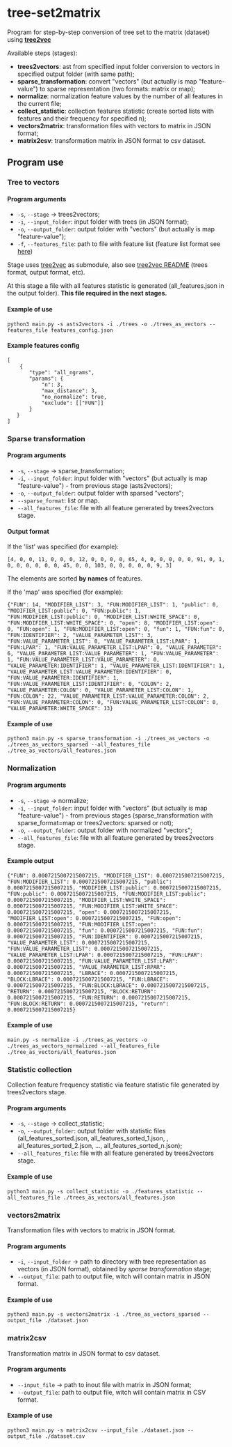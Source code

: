 # tree-set2matrix

Program for step-by-step conversion of tree set to the matrix (dataset) using [**tree2vec**](https://github.com/PetukhovVictor/tree2vec)

Available steps (stages):
- **trees2vectors**: ast from specified input folder conversion to vectors in specified output folder (with same path);
- **sparse_transformation**: convert "vectors" (but actually is map "feature-value") to sparse representation (two formats: matrix or map);
- **normalize**: normalization feature values by the number of all features in the current file;
- **collect_statistic**: collection features statistic (create sorted lists with features and their frequency for specified n);
- **vectors2matrix**: transformation files with vectors to matrix in JSON format;
- **matrix2csv**: transformation matrix in JSON format to csv dataset.

## Program use
### Tree to vectors
#### Program arguments

* `-s`, `--stage` -> trees2vectors;
* `-i`, `--input_folder`: input folder with trees (in JSON format);
* `-o`, `--output_folder`: output folder with "vectors" (but actually is map "feature-value");
* `-f`, `--features_file`: path to file with feature list (feature list format see [here](https://github.com/PetukhovVictor/tree2vec#feature-configuration))

Stage uses [tree2vec](https://github.com/PetukhovVictor/tree2vec) as submodule, also see [tree2vec README](https://github.com/PetukhovVictor/tree2vec) (trees format, output format, etc).

At this stage a file with all features statistic is generated (all_features.json in the output folder). **This file required in the next stages.**

#### Example of use
```
python3 main.py -s asts2vectors -i ./trees -o ./trees_as_vectors --features_file features_config.json
```

#### Example features config
```
[
    {
       "type": "all_ngrams",
       "params": {
           "n": 3,
           "max_distance": 3,
           "no_normalize": true,
           "exclude": [["FUN"]]
       }
   }
]
```

### Sparse transformation
#### Program arguments

* `-s`, `--stage` -> sparse_transformation;
* `-i`, `--input_folder`: input folder with "vectors" (but actually is map "feature-value") - from previous stage (asts2vectors);
* `-o`, `--output_folder`: output folder with sparsed "vectors";
* `--sparse_format`: list or map.
* `--all_features_file`: file with all feature generated by trees2vectors stage.

#### Output format

If the 'list' was specified (for example):
```
[4, 0, 0, 11, 0, 0, 0, 12, 0, 0, 0, 0, 65, 4, 0, 0, 0, 0, 0, 91, 0, 1, 0, 0, 0, 0, 0, 0, 45, 0, 0, 103, 0, 0, 0, 0, 0, 9, 3]
```
The elements are sorted **by names** of features.

If the 'map' was specified (for example):
```
{"FUN": 14, "MODIFIER_LIST": 3, "FUN:MODIFIER_LIST": 1, "public": 0, "MODIFIER_LIST:public": 0, "FUN:public": 1, "FUN:MODIFIER_LIST:public": 0, "MODIFIER_LIST:WHITE_SPACE": 0, "FUN:MODIFIER_LIST:WHITE_SPACE": 0, "open": 8, "MODIFIER_LIST:open": 0, "FUN:open": 1, "FUN:MODIFIER_LIST:open": 0, "fun": 1, "FUN:fun": 0, "FUN:IDENTIFIER": 2, "VALUE_PARAMETER_LIST": 3, "FUN:VALUE_PARAMETER_LIST": 0, "VALUE_PARAMETER_LIST:LPAR": 1, "FUN:LPAR": 1, "FUN:VALUE_PARAMETER_LIST:LPAR": 0, "VALUE_PARAMETER": 6, "VALUE_PARAMETER_LIST:VALUE_PARAMETER": 1, "FUN:VALUE_PARAMETER": 1, "FUN:VALUE_PARAMETER_LIST:VALUE_PARAMETER": 0, "VALUE_PARAMETER:IDENTIFIER": 1, "VALUE_PARAMETER_LIST:IDENTIFIER": 1, "VALUE_PARAMETER_LIST:VALUE_PARAMETER:IDENTIFIER": 0, "FUN:VALUE_PARAMETER:IDENTIFIER": 1, "FUN:VALUE_PARAMETER_LIST:IDENTIFIER": 0, "COLON": 2, "VALUE_PARAMETER:COLON": 0, "VALUE_PARAMETER_LIST:COLON": 1, "FUN:COLON": 22, "VALUE_PARAMETER_LIST:VALUE_PARAMETER:COLON": 2, "FUN:VALUE_PARAMETER:COLON": 0, "FUN:VALUE_PARAMETER_LIST:COLON": 0, "VALUE_PARAMETER:WHITE_SPACE": 13}
```

#### Example of use
```
python3 main.py -s sparse_transformation -i ./trees_as_vectors -o ./trees_as_vectors_sparsed --all_features_file ./tree_as_vectors/all_features.json
```

### Normalization
#### Program arguments

* `-s`, `--stage` -> normalize;
* `-i`, `--input_folder`: input folder with "vectors" (but actually is map "feature-value") - from previous stages (sparse_transformation with sparse_format=map or trees2vectors: sparsed or not);
* `-o`, `--output_folder`: output folder with normalized "vectors";
* `--all_features_file`: file with all feature generated by trees2vectors stage.

#### Example output

```
{"FUN": 0.0007215007215007215, "MODIFIER_LIST": 0.0007215007215007215, "FUN:MODIFIER_LIST": 0.0007215007215007215, "public": 0.0007215007215007215, "MODIFIER_LIST:public": 0.0007215007215007215, "FUN:public": 0.0007215007215007215, "FUN:MODIFIER_LIST:public": 0.0007215007215007215, "MODIFIER_LIST:WHITE_SPACE": 0.0007215007215007215, "FUN:MODIFIER_LIST:WHITE_SPACE": 0.0007215007215007215, "open": 0.0007215007215007215, "MODIFIER_LIST:open": 0.0007215007215007215, "FUN:open": 0.0007215007215007215, "FUN:MODIFIER_LIST:open": 0.0007215007215007215, "fun": 0.0007215007215007215, "FUN:fun": 0.0007215007215007215, "FUN:IDENTIFIER": 0.0007215007215007215, "VALUE_PARAMETER_LIST": 0.0007215007215007215, "FUN:VALUE_PARAMETER_LIST": 0.0007215007215007215, "VALUE_PARAMETER_LIST:LPAR": 0.0007215007215007215, "FUN:LPAR": 0.0007215007215007215, "FUN:VALUE_PARAMETER_LIST:LPAR": 0.0007215007215007215, "VALUE_PARAMETER_LIST:RPAR": 0.0007215007215007215, "LBRACE": 0.0007215007215007215, "BLOCK:LBRACE": 0.0007215007215007215, "FUN:LBRACE": 0.0007215007215007215, "FUN:BLOCK:LBRACE": 0.0007215007215007215, "RETURN": 0.0007215007215007215, "BLOCK:RETURN": 0.0007215007215007215, "FUN:RETURN": 0.0007215007215007215, "FUN:BLOCK:RETURN": 0.0007215007215007215, "return": 0.0007215007215007215}
```

#### Example of use
```
main.py -s normalize -i ./trees_as_vectors -o ./trees_as_vectors_normalized --all_features_file ./tree_as_vectors/all_features.json
```

### Statistic collection

Collection feature frequency statistic via feature statistic file generated by trees2vectors stage.

#### Program arguments

* `-s`, `--stage` -> collect_statistic;
* `-o`, `--output_folder`: output folder with statistic files (all_features_sorted.json, all_features_sorted_1.json, , all_features_sorted_2.json, ..., all_features_sorted_n.json);
* `--all_features_file`: file with all feature generated by trees2vectors stage.


#### Example of use
```
python3 main.py -s collect_statistic -o ./features_statistic --all_features_file ./trees_as_vectors/all_features.json
```

### vectors2matrix

Transformation files with vectors to matrix in JSON format.

#### Program arguments

* `-i`, `--input_folder` -> path to directory with tree representation as vectors (in JSON format), obtained by *sparse transformation* stage;
* `--output_file`: path to output file, witch will contain matrix in JSON format.

#### Example of use
```
python3 main.py -s vectors2matrix -i ./tree_as_vectors_sparsed --output_file ./dataset.json
```

### matrix2csv

Transformation matrix in JSON format to csv dataset.

#### Program arguments

* `--input_file` -> path to inout file with matrix in JSON format;
* `--output_file`: path to output file, witch will contain matrix in CSV format.

#### Example of use
```
python3 main.py -s matrix2csv --input_file ./dataset.json --output_file ./dataset.csv
```
